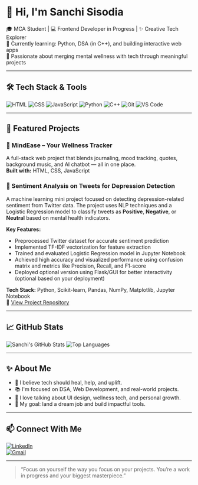 # 👋 Hi, I'm Sanchi Sisodia

🎓 MCA Student | 💻 Frontend Developer in Progress | ✨ Creative Tech Explorer  
🌱 Currently learning: Python, DSA (in C++), and building interactive web apps  
🧠 Passionate about merging mental wellness with tech through meaningful projects

---

## 🛠️ Tech Stack & Tools
![HTML](https://img.shields.io/badge/HTML-E34F26?style=flat&logo=html5&logoColor=white)
![CSS](https://img.shields.io/badge/CSS-1572B6?style=flat&logo=css3&logoColor=white)
![JavaScript](https://img.shields.io/badge/JavaScript-F7DF1E?style=flat&logo=javascript&logoColor=black)
![Python](https://img.shields.io/badge/Python-3776AB?style=flat&logo=python&logoColor=white)
![C++](https://img.shields.io/badge/C++-00599C?style=flat&logo=c%2B%2B&logoColor=white)
![Git](https://img.shields.io/badge/Git-F05032?style=flat&logo=git)
![VS Code](https://img.shields.io/badge/VS%20Code-007ACC?style=flat&logo=visual-studio-code)

---

## 🚀 Featured Projects

### 💖 MindEase – Your Wellness Tracker  
A full-stack web project that blends journaling, mood tracking, quotes, background music, and AI chatbot — all in one place.  
**Built with:** HTML, CSS, JavaScript  

### 🧠 Sentiment Analysis on Tweets for Depression Detection  
A machine learning mini project focused on detecting depression-related sentiment from Twitter data. The project uses NLP techniques and a Logistic Regression model to classify tweets as **Positive**, **Negative**, or **Neutral** based on mental health indicators.  

**Key Features:**  
- Preprocessed Twitter dataset for accurate sentiment prediction  
- Implemented TF-IDF vectorization for feature extraction  
- Trained and evaluated Logistic Regression model in Jupyter Notebook  
- Achieved high accuracy and visualized performance using confusion matrix and metrics like Precision, Recall, and F1-score  
- Deployed optional version using Flask/GUI for better interactivity (optional based on your deployment)  

**Tech Stack:** Python, Scikit-learn, Pandas, NumPy, Matplotlib, Jupyter Notebook  
📁 [View Project Repository](https://github.com/yourusername/sentiment-analysis-depression)  

---

## 📈 GitHub Stats

![Sanchi's GitHub Stats](https://github-readme-stats.vercel.app/api?username=sanchi1905&show_icons=true&theme=tokyonight)
![Top Languages](https://github-readme-stats.vercel.app/api/top-langs/?username=sanchi1905&layout=compact&theme=tokyonight)

---

## ✨ About Me

- 🌸 I believe tech should heal, help, and uplift.
- 📚 I'm focused on DSA, Web Development, and real-world projects.
- 💬 I love talking about UI design, wellness tech, and personal growth.
- 🎯 My goal: land a dream job and build impactful tools.

---

## 📫 Connect With Me

[![LinkedIn](https://img.shields.io/badge/-LinkedIn-blue?style=flat&logo=linkedin)](https://www.linkedin.com/in/sanchi-sisodia-9427981b7/)  
[![Gmail](https://img.shields.io/badge/-Gmail-D14836?style=flat&logo=gmail&logoColor=white)](mailto:sanchisisodia121@gmail.com)

---

> “Focus on yourself the way you focus on your projects. You’re a work in progress and your biggest masterpiece.”


